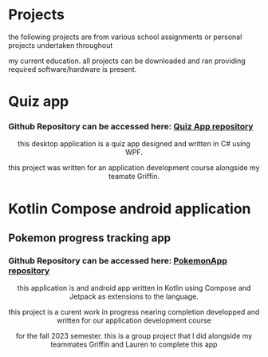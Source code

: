 <h1 class="titles">Projects</h1>


<p class="titles">the following projects are from various school assignments or personal projects undertaken throughout</p>
<p class="titles">my current education. all projects can be downloaded and ran providing required software/hardware is present.</p>


<h1 class="titles">Quiz app</h1>
<h3 class="titles"> Github Repository can be accessed here: <a href="https://github.com/williamCattrell/Quiz-app">Quiz App repository</a></h3>
<p style="text-align: center;">this desktop application is a quiz app designed and written in C# using WPF.</p>
<p style="text-align: center;">this project was written for an application development course alongside my teamate Griffin.</p>


<h1 class="titles">Kotlin Compose android application</h1>
<h2 class="titles">Pokemon progress tracking app</h2>
<h3 class="titles"> Github Repository can be accessed here: <a href="https://github.com/williamCattrell/PokemonApp">PokemonApp repository</a></h3>


<p style="text-align: center;">this application is and android app written in Kotlin using Compose and Jetpack as extensions to the language.</p>
<p style="text-align: center;">this project is a curent work in progress nearing completion developped and written for our application development course</p>
<p style="text-align: center;">for the fall 2023 semester. this is a group project that I did alongside my teammates Griffin and Lauren to complete this app</p>
